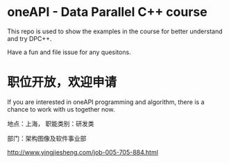 # oneAPI - Data Parallel C++ course

This repo is used to show the examples in the course for better understand and try DPC++.

Have a fun and file issue for any quesitons.

# 职位开放，欢迎申请

If you are interested in oneAPI programming and algorithm, there is a chance to work with us together now.

地点：上海， 职能类别：研发类

部门：架构图像及软件事业部

http://www.yingjiesheng.com/job-005-705-884.html
